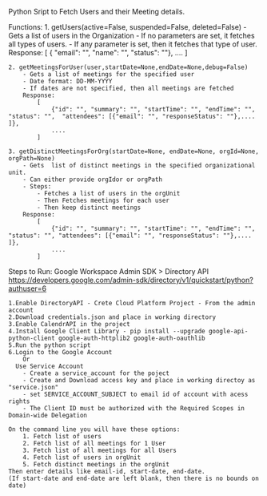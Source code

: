 Python Sript to Fetch Users and their Meeting details.

Functions:
    1. getUsers(active=False, suspended=False, deleted=False)
        - Gets a list of users in the Organization
        - If no parameters are set, it fetches all types of users.
        - If any parameter is set, then it fetches that type of user.
        Response:
            [
                { "email": "", "name": "", "status": ""},
                ....
            ]

    2. getMeetingsForUser(user,startDate=None,endDate=None,debug=False)
        - Gets a list of meetings for the specified user
        - Date format: DD-MM-YYYY
        - If dates are not specified, then all meetings are fetched
        Response:
            [
                {"id": "", "summary": "", "startTime": "", "endTime": "", "status": "",  "attendees": [{"email": "", "responseStatus": ""},.... ]},
                ....
            ]
    
    3. getDistinctMeetingsForOrg(startDate=None, endDate=None, orgId=None, orgPath=None)
        - Gets  list of distinct meetings in the specified organizational unit.
        - Can either provide orgIdor or orgPath
        - Steps:
            - Fetches a list of users in the orgUnit
            - Then Fetches meetings for each user
            - Then keep distinct meetings
        Response:
            [
                {"id": "", "summary": "", "startTime": "", "endTime": "", "status": "", "attendees": [{"email": "", "responseStatus": ""},.... ]},
                ....
            ]

Steps to Run:
    Google Workspace Admin SDK > Directory API
    https://developers.google.com/admin-sdk/directory/v1/quickstart/python?authuser=6

    1.Enable DirectoryAPI - Crete Cloud Platform Project - From the admin account
    2.Download credentials.json and place in working directory
    3.Enable CalendrAPI in the project
    4.Install Google Client Library - pip install --upgrade google-api-python-client google-auth-httplib2 google-auth-oauthlib
    5.Run the python script
    6.Login to the Google Account
        Or
      Use Service Account
        - Create a service_account for the poject
        - Create and Download access key and place in working directoy as "service.json"
        - set SERVICE_ACCOUNT_SUBJECT to email id of account with acess rights
        - The Client ID must be authorized with the Required Scopes in Domain-wide Delegation

    On the command line you will have these options:
        1. Fetch list of users
        2. Fetch list of all meetings for 1 User
        3. Fetch list of all meetings for all Users
        4. Fetch list of users in orgUnit
        5. Fetch distinct meetings in the orgUnit
    Then enter details like email-id, start-date, end-date.
    (If start-date and end-date are left blank, then there is no bounds on date)